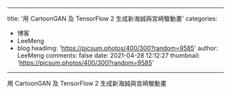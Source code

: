 
---
title: '用 CartoonGAN 及 TensorFlow 2 生成新海誠與宮崎駿動畫'
categories: 
 - 博客
 - LeeMeng
 - blog
headimg: 'https://picsum.photos/400/300?random=9585'
author: LeeMeng
comments: false
date: 2021-04-28 12:12:27
thumbnail: 'https://picsum.photos/400/300?random=9585'
---

<div>   
用 CartoonGAN 及 TensorFlow 2 生成新海誠與宮崎駿動畫  
</div>
            